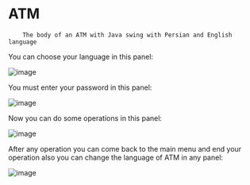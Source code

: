# ATM
        The body of an ATM with Java swing with Persian and English language

You can choose your language in this panel:

![image](https://github.com/MohammadSadeghh/ATM/assets/161203012/5c21e81d-8d10-4487-bb9d-8a031290abb8)

You must enter your password in this panel:

![image](https://github.com/MohammadSadeghh/ATM/assets/161203012/82e216fc-ca97-46af-aa65-d1443fa2d0c6)

Now you can do some operations in this panel:

![image](https://github.com/MohammadSadeghh/ATM/assets/161203012/b5b33bfa-635c-4788-b452-e267d58e02c1)

After any operation you can come back to the main menu and end your operation also you can change the language of ATM in any panel:

![image](https://github.com/MohammadSadeghh/ATM/assets/161203012/e34b123b-9ee6-43e0-9c49-881cc75084fc)







